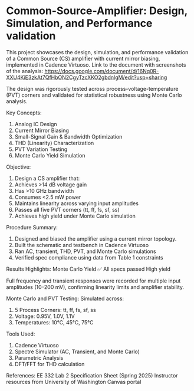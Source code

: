 # Common-Source-Amplifier: Design, Simulation, and Performance validation 
This project showcases the design, simulation, and performance validation of a Common Source (CS) amplifier with current mirror biasing, implemented in Cadence Virtuoso.
Link to the document with screenshots of the analysis: https://docs.google.com/document/d/16Nq0R-XXU4KiE3zkAt7QfHbON2CgyTzcXKO2gbdnlgM/edit?usp=sharing

The design was rigorously tested across process-voltage-temperature (PVT) corners and validated for statistical robustness using Monte Carlo analysis.

Key Concepts: 

1. Analog IC Design
2. Current Mirror Biasing
3. Small-Signal Gain & Bandwidth Optimization
4. THD (Linearity) Characterization
5. PVT Variation Testing
6. Monte Carlo Yield Simulation

Objective: 

1. Design a CS amplifier that:
2. Achieves >14 dB voltage gain
3. Has >10 GHz bandwidth
4. Consumes <2.5 mW power
5. Maintains linearity across varying input amplitudes
6. Passes all five PVT corners (tt, ff, fs, sf, ss)
7. Achieves high yield under Monte Carlo simulation

Procedure Summary:
1. Designed and biased the amplifier using a current mirror topology.
2. Built the schematic and testbench in Cadence Virtuoso
3. Ran AC, transient, THD, PVT, and Monte Carlo simulations
4. Verified spec compliance using data from Table 1 constraints

Results Highlights: 
Monte Carlo Yield	✅ All specs passed	High yield

Full frequency and transient responses were recorded for multiple input amplitudes (10–200 mV), confirming linearity limits and amplifier stability.

Monte Carlo and PVT Testing: 
Simulated across:

1. 5 Process Corners: tt, ff, fs, sf, ss
2. Voltage: 0.95V, 1.0V, 1.1V
3. Temperatures: 10°C, 45°C, 75°C


Tools Used: 

1. Cadence Virtuoso
2. Spectre Simulator (AC, Transient, and Monte Carlo)
3. Parametric Analysis
4. DFT/FFT for THD calculation

References:
EE 332 Lab 2 Specification Sheet (Spring 2025)
Instructor resources from University of Washington Canvas portal


